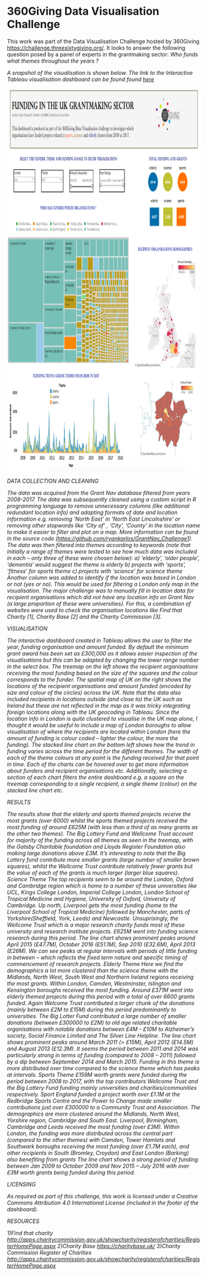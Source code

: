 # 360Giving Data Visualisation Challenge
This work was part of the Data Visualisation Challenge hosted by 360Giving https://challenge.threesixtygiving.org/. It looks to answer the following question posed by a panel of experts in the grantmaking sector: <i> Who funds what themes throughout the years ? <i/>

A snapshot of the visualisation is shown below. The link to the Interactive Tableau visualisation dashboard can be found found <a href = "https://public.tableau.com/profile/ryan.nazareth#!/vizhome/VisualisationfundingpatternsintheUKgrantmakingsector/Dashboard1?publish=yes
">here<a/>

<p>
    <img src="https://github.com/ryankarlos/GrantNav_Challenge1/blob/master/Screen%20Shot.png" width="1000" height="1000" />
</p>


DATA COLLECTION AND CLEANING 

The data was acquired from the Grant Nav database filtered from years 2008-2017. The data was subsequently cleaned using a custom script in R programming language to remove unnecessary columns (like additional redundant location info) and adapting formats of date and location information e.g. removing ‘North East’ in ‘North East Lincolnshire’ or removing other stopwords like ‘City of’ , ‘City’, ‘County’ in the location name to make it easier to filter and plot on a map. More information can be found in the source code (https://github.com/ryankarlos/GrantNav_Challenge1). The data was then filtered into themes according to keywords (note that initially a range of themes were tested to see how much data was included in each – only three of these were chosen below): a) ‘elderly’, ‘older people’, ‘dementia’ would suggest the theme is elderly b) projects with ‘sports’, ‘fitness’ for sports theme c) projects with ‘science’ for science theme Another column was added to identify if the location was based in London or not (yes or no). This would be used for filtering a London only map in the visualisation. The major challenge was to manually fill in location data for recipient organisations which did not have any location info on Grant Nav (a large proportion of these were universities). For this, a combination of websites were used to check the organisation locations like Find that Charity [1], Charity Base [2] and the Charity Commission [3]. 

VISUALISATION 

The interactive dashboard created in Tableau allows the user to filter the year, funding organisation and amount funded. By default the minimum grant award has been set as £300,000 as it allows easier inspection of the visualisations but this can be adapted by changing the lower range number in the select box. The treemap on the left shows the recipient organisations receiving the most funding based on the size of the squares and the colour corresponds to the funder. The spatial map of UK on the right shows the locations of the recipient organisations and amount funded (encoded by size and colour of the circles) across the UK. Note that the data also included recipients in locations outside (and close to) the UK such as Ireland but these are not reflected in the map as it was tricky integrating foreign locations along with the UK geocoding in Tableau. Since the location info in London is quite clustered to visualise in the UK map alone, I thought it would be useful to include a map of London boroughs to allow visualisation of where the recipients are located within London (here the amount of funding is colour coded – lighter the colour, the more the funding). The stacked line chart on the bottom left shows how the trend in funding varies across the time period for the different themes. The width of each of the theme colours at any point is the funding received for that point in time. Each of the charts can be hovered over to get more information about funders and recipient organisations etc. Additionally, selecting a section of each chart filters the entire dashboard e.g. a square on the treemap corresponding to a single recipient, a single theme (colour) on the stacked line chart etc. 

RESULTS 

The results show that the elderly and sports themed projects receive the most grants (over 6000) whilst the sports themed projects received the most funding of around £625M (with less than a third of as many grants as the other two themes). The Big Lottery Fund and Wellcome Trust account for majority of the funding across all themes as seen in the treemap, with the Gatsby Charitable foundation and Lloyds Register Foundation also making large donations above £3M. It’s interesting to note that the Big Lottery fund contribute more smaller grants (large number of smaller brown squares), whilst the Wellcome Trust contribute relatively fewer grants but the value of each of the grants is much larger (larger blue squares). Science Theme The top recipients seem to be around the London, Oxford and Cambridge region which is home to a number of these universities like UCL, Kings College London, Imperial College London, London School of Tropical Medicine and Hygiene, University of Oxford, University of Cambridge. Up north, Liverpool gets the most funding (home to the Liverpool School of Tropical Medicine) followed by Manchester, parts of Yorkshire(Sheffield, York, Leeds) and Newcastle. Unsuprisingly, the Wellcome Trust which is a major research charity funds most of these university and research institute projects. £625M went into funding science research during this period. The line chart shows prominent peaks around April 2015 (£47.7M), October 2016 (£51.1M), Sep 2010 (£32.6M), April 2013 (£26M). We can see peaks at regular intervals with periods of little funding in between – which reflects the fixed term nature and specific timing of commencement of research projects. Elderly Theme Here we find the demographics a lot more clustered than the science theme with the Midlands, North West, South West and Northern Ireland regions receiving the most grants. Within London, Camden, Westminster, Islington and Kensington boroughs received the most funding. Around £371M went into elderly themed projects during this period with a total of over 6600 grants funded. Again Welcome Trust contributed a larger chunk of the donations (mainly between £2M to £15M) during this period predominantly to universities. The Big Lotter Fund contributed a large number of smaller donations (between £300000 to £2M) to old age related charitable organisations with notable donations between £4M - £10M to Alzheimer’s society, Social Finance Limited and The Silver Line Helpline. The line chart shows prominent peaks around March 2011 (> £15M), April 2012 (£14.5M) and August 2013 (£12.3M). It seems the period between 2011 and 2014 was particularly strong in terms of funding (compared to 2008 – 2011) followed by a dip between September 2014 and March 2015. Funding in this theme is more distributed over time compared to the science theme which has peaks at intervals. Sports Theme £159M worth grants were funded during the period between 2008 to 2017, with the top contributors Wellcome Trust and the Big Lottery Fund funding mainly universities and charities/communities respectively. Sport England funded a project worth over £1.1M at the Redbridge Sports Centre and the Power to Change made smaller contributions just over £300000 to a Community Trust and Association. The demographics are more clustered around the Midlands, North West, Yorshire region, Cambridge and South East. Liverpool, Birmingham, Cambridge and Leeds received the most funding (over £3M). Within London, the funding was more distributed across the central part (compared to the other themes) with Camden, Tower Hamlets and Southwark boroughs receiving the most funding (over £1.7M each), and other recipients in South (Bromley, Croydon) and East London (Barking) also benefiting from grants The line chart shows a strong period of funding between Jan 2009 to October 2009 and Nov 2015 – July 2016 with over £3M worth grants being funded during this period. 

LICENSING

As required as part of this challenge, this work is licensed under a Creative Commons Attribution 4.0 International License (included in the footer of the dashboard). 

RESOURCES

1)Find that charity http://apps.charitycommission.gov.uk/showcharity/registerofcharities/RegisterHomePage.aspx 
2)Charity Base https://charitybase.uk/ 
3)Charity Commission Register of Charities http://apps.charitycommission.gov.uk/showcharity/registerofcharities/RegisterHomePage.aspx
